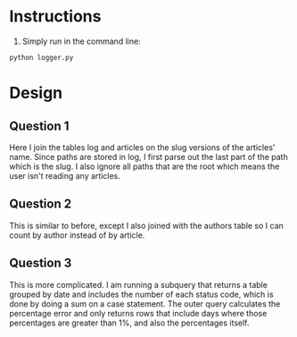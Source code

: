 # Instructions
1. Simply run in the command line:
```
python logger.py
```

# Design
## Question 1
Here I join the tables log and articles on the slug versions of the articles' name. Since paths are stored in log, I first parse out the last part of the path which is the slug. I also ignore all paths that are the root which means the user isn't reading any articles.

## Question 2
This is similar to before, except I also joined with the authors table so I can count by author instead of by article.

## Question 3
This is more complicated. I am running a subquery that returns a table grouped by date and includes the number of each status code, which is done by doing a sum on a case statement. The outer query calculates the percentage error and only returns rows that include days where those percentages are greater than 1%, and also the percentages itself.